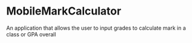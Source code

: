 # MobileMarkCalculator
An application that allows the user to input grades to calculate mark in a class or GPA overall 
